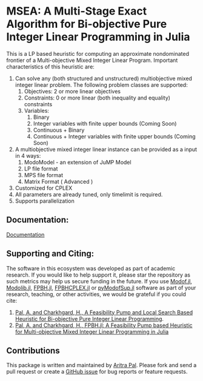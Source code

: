 # MSEA: A Multi-Stage Exact Algorithm for Bi-objective Pure Integer Linear Programming in Julia #

This is a LP based heuristic for computing an approximate nondominated frontier of a Multi-objective Mixed Integer Linear Program. Important characteristics of this heuristic are:

1. Can solve any (both structured and unstructured) multiobjective mixed integer linear problem. The following problem classes are supported:
    1. Objectives: 2 or more linear objectives
    2. Constraints: 0 or more linear (both inequality and equality) constraints
    3. Variables:
        1. Binary
        2. Integer variables with finite upper bounds (Coming Soon)
        3. Continuous + Binary
        4. Continuous + Integer variables with finite upper bounds (Coming Soon)
2. A multiobjective mixed integer linear instance can be provided as a input in 4 ways:
    1. ModoModel - an extension of JuMP Model
    2. LP file format
    3. MPS file format
    4. Matrix Format ( Advanced )
3. Customized for CPLEX
4. All parameters are already tuned, only timelimit is required.
5. Supports parallelization

## Documentation: ##

[Documentation](https://aritrasep.github.io/FPBHCPLEX.jl/docs/build/)

## Supporting and Citing: ##

The software in this ecosystem was developed as part of academic research. If you would like to help support it, please star the repository as such metrics may help us secure funding in the future. If you use [Modof.jl](https://github.com/aritrasep/Modof.jl), [Modolib.jl](https://github.com/aritrasep/Modolib.jl), [FPBH.jl](https://github.com/aritrasep/FPBH.jl), [FPBHCPLEX.jl](https://github.com/aritrasep/FPBHCPLEX.jl) or [pyModofSup.jl](https://github.com/aritrasep/pyModofSup.jl) software as part of your research, teaching, or other activities, we would be grateful if you could cite:

1. [Pal, A. and Charkhgard, H., A Feasibility Pump and Local Search Based Heuristic for Bi-objective Pure Integer Linear Programming](http://www.optimization-online.org/DB_FILE/2017/03/5902.pdf).
2. [Pal, A. and Charkhgard, H., FPBH.jl: A Feasibility Pump based Heuristic for Multi-objective Mixed Integer Linear Programming in Julia](http://www.optimization-online.org/DB_FILE/2017/09/6195.pdf)

## Contributions ##

This package is written and maintained by [Aritra Pal](https://github.com/aritrasep). Please fork and send a pull request or create a [GitHub issue](https://github.com/aritrasep/FPBHCPLEX.jl/issues) for bug reports or feature requests.
